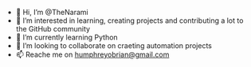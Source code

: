 - 👋 Hi, I’m @TheNarami 
- 👀 I’m interested in learning, creating projects and contributing a lot to the GitHub community
- 🌱 I’m currently learning Python
- 💞️ I’m looking to collaborate on craeting automation projects
- 📫 Reache me on humphreyobrian@gmail.com

<!---
TheNarami/TheNarami is a ✨ special ✨ repository because its `README.md` (this file) appears on your GitHub profile.
You can click the Preview link to take a look at your changes.
--->
